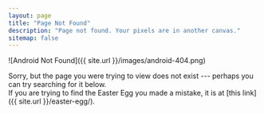 ```yaml
---
layout: page
title: "Page Not Found"
description: "Page not found. Your pixels are in another canvas."
sitemap: false
---  
```


![Android Not Found]({{ site.url }}/images/android-404.png)

Sorry, but the page you were trying to view does not exist --- perhaps you can try searching for it below.<br>
If you are trying to find the Easter Egg you made a mistake, it is at [this link]({{ site.url }}/easter-egg/).

<script type="text/javascript">
  var GOOG_FIXURL_LANG = 'en';
  var GOOG_FIXURL_SITE = '{{ site.url }}'
</script>
<script type="text/javascript"
  src="http://linkhelp.clients.google.com/tbproxy/lh/wm/fixurl.js">
</script>
